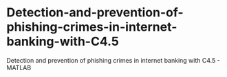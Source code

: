# Detection-and-prevention-of-phishing-crimes-in-internet-banking-with-C4.5
Detection and prevention of phishing crimes in internet banking with C4.5 - MATLAB
